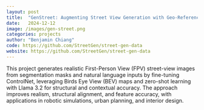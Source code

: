 ```yaml
---
layout: post
title:  "GenStreet: Augmenting Street View Generation with Geo-Referenced Data"
date:   2024-12-12
image: /images/gen-street.png
categories: projects
author: "Benjamin Chiang"
code: https://github.com/StreetGen/street-gen-data
website: https://github.com/StreetGen/street-gen-data
---
```


This project generates realistic First-Person View (FPV) street-view images from segmentation masks and natural language inputs by fine-tuning ControlNet, leveraging Birds Eye View (BEV) maps and zero-shot learning with Llama 3.2 for structural and contextual accuracy. The approach improves realism, structural alignment, and feature accuracy, with applications in robotic simulations, urban planning, and interior design.